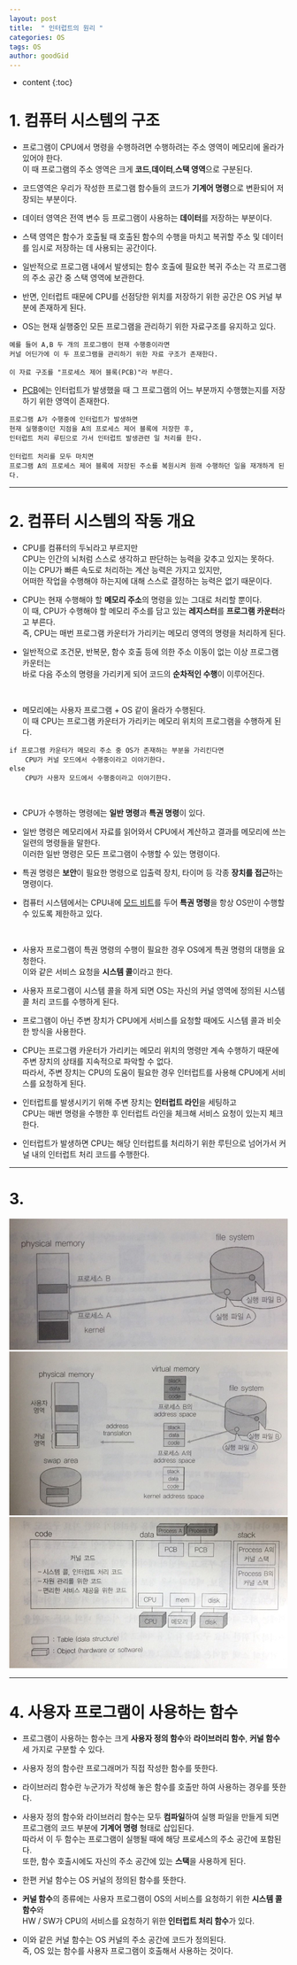 ```yaml
---
layout: post
title:  " 인터럽트의 원리 "
categories: OS
tags: OS
author: goodGid
---
```

* content
{:toc}


# 1. 컴퓨터 시스템의 구조

* 프로그램이 CPU에서 명령을 수행하려면 수행하려는 주소 영역이 메모리에 올라가 있어야 한다. <br> 이 때 프로그램의 주소 영역은 크게 <b>코드</b>,<b>데이터</b>,<b>스택 영역</b>으로 구분된다.

* 코드영역은 우리가 작성한 프로그램 함수들의 코드가 <b>기계어 명령</b>으로 변환되어 저장되는 부분이다.

* 데이터 영역은 전역 변수 등 프로그램이 사용하는 <b>데이터</b>를 저장하는 부분이다.

* 스택 영역은 함수가 호출될 때 호출된 함수의 수행을 마치고 복귀할 주소 및 데이터를 임시로 저장하는 데 사용되는 공간이다.

* 일반적으로 프로그램 내에서 발생되는 함수 호출에 필요한 복귀 주소는 각 프로그램의 주소 공간 중 스택 영역에 보관한다.

* 반면, 인터럽트 때문에 CPU를 선점당한 위치를 저장하기 위한 공간은 OS 커널 부분에 존재하게 된다.

* OS는 현재 실행중인 모든 프로그램을 관리하기 위한 자료구조를 유지하고 있다. 

```
예를 들어 A,B 두 개의 프로그램이 현재 수행중이라면 
커널 어딘가에 이 두 프로그램을 관리하기 위한 자료 구조가 존재한다. 

이 자료 구조를 "프로세스 제어 블록(PCB)"라 부른다.
```

* [PCB](https://goodgid.github.io/OS-How-Computer-Systems-Work/#4-%EC%9D%B8%ED%84%B0%EB%9F%BD%ED%8A%B8-%ED%95%B8%EB%93%A4%EB%A7%81)에는 인터럽트가 발생했을 때 그 프로그램의 어느 부분까지 수행했는지를 저장하기 위한 영역이 존재한다.

```
프로그램 A가 수행중에 인터럽트가 발생하면
현재 실행중이던 지점을 A의 프로세스 제어 블록에 저장한 후,
인터럽트 처리 루틴으로 가서 인터럽트 발생관련 일 처리를 한다.

인터럽트 처리를 모두 마치면 
프로그램 A의 프로세스 제어 블록에 저장된 주소를 복원시켜 원래 수행하던 일을 재개하게 된다.
```

---

# 2. 컴퓨터 시스템의 작동 개요

* CPU를 컴퓨터의 두뇌라고 부르지만 <br> CPU는 인간의 뇌처럼 스스로 생각하고 판단하는 능력을 갖추고 있지는 못하다.<br> 이는 CPU가 빠른 속도로 처리하는 계산 능력은 가지고 있지만, <br> 어떠한 작업을 수행해야 하는지에 대해 스스로 결정하는 능력은 없기 때문이다.

* CPU는 현재 수행해야 할 <b>메모리 주소</b>의 명령을 있는 그대로 처리할 뿐이다. <br> 이 때, CPU가 수행해야 할 메모리 주소를 담고 있는 <b>레지스터</b>를 <b>프로그램 카운터</b>라고 부른다. <br> 즉, CPU는 매번 프로그램 카운터가 가리키는 메모리 영역의 명령을 처리하게 된다.

* 일반적으로 조건문, 반복문, 함수 호출 등에 의한 주소 이동이 없는 이상 프로그램 카운터는 <br> 바로 다음 주소의 명령을 가리키게 되어 코드의 <b>순차적인 수행</b>이 이루어진다.

<br>

* 메모리에는 사용자 프로그램 + OS 같이 올라가 수행된다. <br> 이 때 CPU는 프로그램 카운터가 가리키는 메모리 위치의 프로그램을 수행하게 된다.

```
if 프로그램 카운터가 메모리 주소 중 OS가 존재하는 부분을 가리킨다면 
    CPU가 커널 모드에서 수행중이라고 이야기한다.
else
    CPU가 사용자 모드에서 수행중이라고 이야기한다.
```

<br>

* CPU가 수행하는 명령에는 <b>일반 명령</b>과 <b>특권 명령</b>이 있다.

* 일반 명령은 메모리에서 자료를 읽어와서 CPU에서 계산하고 결과를 메모리에 쓰는 일련의 명령들을 말한다. <br> 이러한 일반 명령은 모든 프로그램이 수행할 수 있는 명령이다.

* 특권 명령은 <b>보안</b>이 필요한 명령으로 입출력 장치, 타이머 등 각종 <b>장치를 접근</b>하는 명령이다.

* 컴퓨터 시스템에서는 CPU내에 [모드 비트](https://goodgid.github.io/OS-How-Computer-Systems-Work/#%EC%BB%A4%EB%84%90-%EB%AA%A8%EB%93%9Ckernel-mode)를 두어 <b>특권 명령</b>을 항상 OS만이 수행할 수 있도록 제한하고 있다.

<br>

* 사용자 프로그램이 특권 명령의 수행이 필요한 경우 OS에게 특권 명령의 대행을 요청한다. <br> 이와 같은 서비스 요청을 <b>시스템 콜</b>이라고 한다.

* 사용자 프로그램이 시스템 콜을 하게 되면 OS는 자신의 커널 영역에 정의된 시스템 콜 처리 코드를 수행하게 된다.

* 프로그램이 아닌 주변 장치가 CPU에게 서비스를 요청할 때에도 시스템 콜과 비슷한 방식을 사용한다.

* CPU는 프로그램 카운터가 가리키는 메모리 위치의 명령만 계속 수행하기 때문에 <br> 주변 장치의 상태를 지속적으로 파악할 수 없다. <br> 따라서, 주변 장치는 CPU의 도움이 필요한 경우 인터럽트를 사용해 CPU에게 서비스를 요청하게 된다.

* 인터럽트를 발생시키기 위해 주변 장치는 <b>인터럽트 라인</b>을 세팅하고 <br> CPU는 매번 명령을 수행한 후 인터럽트 라인을 체크해 서비스 요청이 있는지 체크한다.

* 인터럽트가 발생하면 CPU는 해당 인터럽트를 처리하기 위한 루틴으로 넘어가서 커널 내의 인터럽트 처리 코드를 수행한다.

---

# 3. 

![](/assets/img/os/the_principle_of_interrupt_1.png)
![](/assets/img/os/the_principle_of_interrupt_2.png)
![](/assets/img/os/the_principle_of_interrupt_3.png)

---

# 4. 사용자 프로그램이 사용하는 함수

* 프로그램이 사용하는 함수는 크게 <b>사용자 정의 함수</b>와 <b>라이브러리 함수</b>, <b>커널 함수</b> 세 가지로 구분할 수 있다.

* 사용자 정의 함수란 프로그래머가 직접 작성한 함수를 뜻한다.

* 라이브러리 함수란 누군가가 작성해 놓은 함수를 호출만 하여 사용하는 경우를 뜻한다.

* 사용자 정의 함수와 라이브러리 함수는 모두 <b>컴파일</b>하여 실행 파일을 만들게 되면 <br> 프로그램의 코드 부분에 <b>기계어 명령</b> 형태로 삽입된다. <br> 따라서 이 두 함수는 프로그램이 실행될 때에 해당 프로세스의 주소 공간에 포함된다. <br> 또한, 함수 호출시에도 자신의 주소 공간에 있는 <b>스택</b>을 사용하게 된다.

* 한편 커널 함수는 OS 커널의 정의된 함수를 뜻한다.

* <b>커널 함수</b>의 종류에는 사용자 프로그램이 OS의 서비스를 요청하기 위한 <b>시스템 콜 함수</b>와 <br> HW / SW가 CPU의 서비스를 요청하기 위한 <b>인터럽트 처리 함수</b>가 있다.

* 이와 같은 커널 함수는 OS 커널의 주소 공간에 코드가 정의된다. <br> 즉, OS 있는 함수를 사용자 프로그램이 호출해서 사용하는 것이다.









